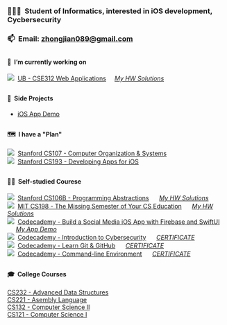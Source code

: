 ### 👨🏻‍🎓&nbsp;&nbsp;Student of Informatics, interested in iOS development, Cycbersecurity

### 📫&nbsp;&nbsp;Email: [zhongjian089@gmail.com](mailto:zhongjian089@gmail.com) 

##

#### 📍&nbsp;&nbsp;I’m currently working on

![](https://progress-bar.dev/70)&nbsp;&nbsp;[UB - CSE312 Web Applications](https://cse312.com)&nbsp;&nbsp;&nbsp;&nbsp; *[My HW Solutions](https://github.com/a2677331/CSE312-Web-Applications)*

##

#### 📌&nbsp;&nbsp;Side Projects

- [iOS App Demo](https://www.youtube.com/watch?v=Hj154rLK7hw&list=PLE-isvGZOtw-1nRsCVy_yjKNnOzew7zLr&index=10)

##

#### 🗺&nbsp;&nbsp;I have a "Plan"

![](https://progress-bar.dev/0)&nbsp;&nbsp;[Stanford CS107 - Computer Organization & Systems](https://cs.stanford.edu/degrees/undergrad/Requirements.shtml) \
![](https://progress-bar.dev/0)&nbsp;&nbsp;[Stanford CS193 - Developing Apps for iOS](https://cs193p.sites.stanford.edu)

##

#### 🏴‍☠️&nbsp;&nbsp;Self-studied Courese

![](https://progress-bar.dev/100)&nbsp;&nbsp;[Stanford CS106B - Programming Abstractions](https://web.stanford.edu/class/archive/cs/cs106b/cs106b.1192/)  &nbsp;&nbsp;&nbsp;&nbsp; *[My HW Solutions](https://github.com/a2677331/My-Solutions-Stanford-CS106B-HW)* \
![](https://progress-bar.dev/100)&nbsp;&nbsp;[MIT CS198 - The Missing Semester of Your CS Education](https://missing.csail.mit.edu)  &nbsp;&nbsp;&nbsp;&nbsp; *[My HW Solutions](https://github.com/a2677331/MIT-Missing-Semester-My-Solutions.git)* \
![](https://progress-bar.dev/100)&nbsp;&nbsp;[Codecademy - Build a Social Media iOS App with Firebase and SwiftUI](https://www.codecademy.com/learn/paths/build-a-social-media-ios-app-with-firebase-and-swiftui) &nbsp;&nbsp;&nbsp;&nbsp; *[My App Demo](https://www.youtube.com/watch?v=Hj154rLK7hw&t=25s)* \
![](https://progress-bar.dev/100)&nbsp;&nbsp;[Codecademy - Introduction to Cybersecurity](https://www.codecademy.com/learn/introduction-to-cybersecurity) &nbsp;&nbsp;&nbsp;&nbsp; *[CERTIFICATE](https://www.codecademy.com/profiles/jianZ5320566309/certificates/de0bd5c89521d004ce449a86b0ad3319)* \
![](https://progress-bar.dev/100)&nbsp;&nbsp;[Codecademy - Learn Git & GitHub](https://www.codecademy.com/learn/learn-git) &nbsp;&nbsp;&nbsp;&nbsp; *[CERTIFICATE](https://www.codecademy.com/profiles/jianZ5320566309/certificates/a8ab218d5950c29861635cc0bf12fd13)* \
![](https://progress-bar.dev/100)&nbsp;&nbsp;[Codecademy - Command-line Environment](https://www.codecademy.com/learn/learn-the-command-line) &nbsp;&nbsp;&nbsp;&nbsp; *[CERTIFICATE](https://www.codecademy.com/profiles/jianZ5320566309/certificates/c87ba0541f8be78bc2f4ba1128233f6f)*

##

#### 🎓&nbsp;&nbsp;College Courses

[CS232 - Advanced Data Structures](https://github.com/a2677331/My-Solutions-CS232-HW) \
[CS221 - Asembly Language](https://github.com/a2677331/My-Solutions-CS221-HW) \
[CS132 - Computer Science II](https://github.com/a2677331/My-Solutions-CS132-HW) \
[CS121 - Computer Science I](https://github.com/a2677331/My-Solutions-CS121-HW)
